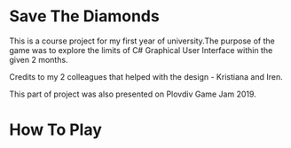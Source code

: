 # Save The Diamonds

This is a course project for my first year of university.The purpose of the game was to explore the limits 
of C# Graphical User Interface within the given 2 months.

Credits to my 2 colleagues that helped with the design - Kristiana and Iren.

This part of project was also presented on Plovdiv Game Jam 2019.

# How To Play
